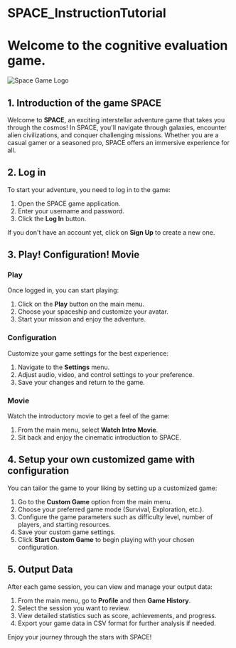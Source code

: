 # SPACE_InstructionTutorial
# Welcome to the <SPACE> cognitive evaluation game.
![Space Game Logo](Splashscreen.png)
## 1. Introduction of the game SPACE
Welcome to **SPACE**, an exciting interstellar adventure game that takes you through the cosmos! In SPACE, you'll navigate through galaxies, encounter alien civilizations, and conquer challenging missions. Whether you are a casual gamer or a seasoned pro, SPACE offers an immersive experience for all.

## 2. Log in
To start your adventure, you need to log in to the game:

1. Open the SPACE game application.
2. Enter your username and password.
3. Click the **Log In** button.

If you don't have an account yet, click on **Sign Up** to create a new one.

## 3. Play! Configuration! Movie
### Play
Once logged in, you can start playing:

1. Click on the **Play** button on the main menu.
2. Choose your spaceship and customize your avatar.
3. Start your mission and enjoy the adventure.

### Configuration
Customize your game settings for the best experience:

1. Navigate to the **Settings** menu.
2. Adjust audio, video, and control settings to your preference.
3. Save your changes and return to the game.

### Movie
Watch the introductory movie to get a feel of the game:

1. From the main menu, select **Watch Intro Movie**.
2. Sit back and enjoy the cinematic introduction to SPACE.

## 4. Setup your own customized game with configuration
You can tailor the game to your liking by setting up a customized game:

1. Go to the **Custom Game** option from the main menu.
2. Choose your preferred game mode (Survival, Exploration, etc.).
3. Configure the game parameters such as difficulty level, number of players, and starting resources.
4. Save your custom game settings.
5. Click **Start Custom Game** to begin playing with your chosen configuration.

## 5. Output Data
After each game session, you can view and manage your output data:

1. From the main menu, go to **Profile** and then **Game History**.
2. Select the session you want to review.
3. View detailed statistics such as score, achievements, and progress.
4. Export your game data in CSV format for further analysis if needed.

Enjoy your journey through the stars with SPACE!
